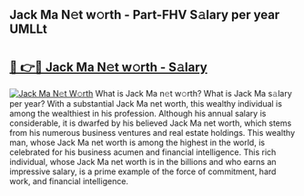 ## Jack Ma N𝚎t w𝚘rth - Part-FHV S𝚊lary per year UMLLt

# <h2><a href="http://gc1ib9q.nevu.top/?p=Jack+Ma">🔗 👉🔴 Jack Ma N𝚎t w𝚘rth - S𝚊lary</a></h2>

[![Jack Ma N𝚎t W𝚘rth](https://i.imgur.com/Oavwk0R.jpeg)](http://gc1ib9q.nevu.top/?p=Jack+Ma)
What is Jack Ma n𝚎t w𝚘rth? What is Jack Ma s𝚊lary per year?
With a substantial Jack Ma net worth, this wealthy individual is among the wealthiest in his profession. Although his annual salary is considerable, it is dwarfed by his believed Jack Ma net worth, which stems from his numerous business ventures and real estate holdings. This wealthy man, whose Jack Ma net worth is among the highest in the world, is celebrated for his business acumen and financial intelligence. This rich individual, whose Jack Ma net worth is in the billions and who earns an impressive salary, is a prime example of the force of commitment, hard work, and financial intelligence.
